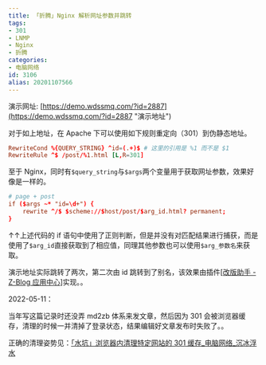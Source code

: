```yaml
---
title: 「折腾」Nginx 解析网址参数并跳转
tags:
- 301
- LNMP
- Nginx
- 折腾
categories:
- 电脑网络
id: 3106
alias: 20201107566
---
```


演示网址: [https://demo.wdssmq.com/?id=2887](https://demo.wdssmq.com/?id=2887 "演示地址")

对于如上地址，在 Apache 下可以使用如下规则重定向（301）到伪静态地址。

```conf
RewriteCond %{QUERY_STRING} ^id=(.+)$ # 这里的引用是 %1 而不是 $1
RewriteRule ^$ /post/%1.html [L,R=301]
```

至于 Nginx，同时有`$query_string`与`$args`两个变量用于获取网址参数，效果好像是一样的。

```conf
# page + post
if ($args ~* "id=\d+") {
    rewrite ^/$ $scheme://$host/post/$arg_id.html? permanent;
}
```

↑↑上述代码的 if 语句中使用了正则判断，但是并没有对匹配结果进行捕获，而是使用了`$arg_id`直接获取到了相应值，同理其他参数也可以使用`$arg_参数名`来获取。

演示地址实际跳转了两次，第二次由 id 跳转到了别名，该效果由插件\[[改版助手 - Z-Blog 应用中心](https://app.zblogcn.com/?id=1284 "改版助手 - Z-Blog 应用中心")\]实现。。

2022-05-11：

当年写这篇记录时还没弄 md2zb 体系来发文章，然后因为 301 会被浏览器缓存，清理的时候一并清掉了登录状态，结果编辑好文章发布时失败了。。

正确的清理姿势见：[「水坑」浏览器内清理特定网站的 301 缓存\_电脑网络\_沉冰浮水](https://www.wdssmq.com/post/20211130948.html "「水坑」浏览器内清理特定网站的 301 缓存\_电脑网络\_沉冰浮水")


<!--3106-->
